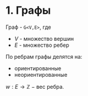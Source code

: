 # 1. Графы

Граф - `G<V,E>`, где
+ $V$ - множество вершин
+ $E$ - множество ребер

По ребрам графы делятся на:
+ ориентированные
+ неориентированные

$w: E \rightarrow \mathbb{Z} \ -$ вес ребра.